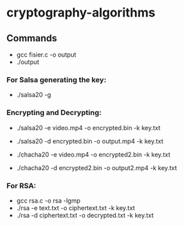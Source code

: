 # cryptography-algorithms

## Commands

* gcc fisier.c -o output
* ./output

### For Salsa generating the key:
* ./salsa20 -g

### Encrypting and Decrypting:

* ./salsa20 -e video.mp4 -o encrypted.bin -k key.txt
* ./salsa20 -d encrypted.bin -o output.mp4 -k key.txt

* ./chacha20 -e video.mp4 -o encrypted2.bin -k key.txt
* ./chacha20 -d encrypted2.bin -o output2.mp4 -k key.txt

### For RSA:
* gcc rsa.c -o rsa -lgmp
* ./rsa -e text.txt -o ciphertext.txt -k key.txt
* ./rsa -d ciphertext.txt -o decrypted.txt -k key.txt  
